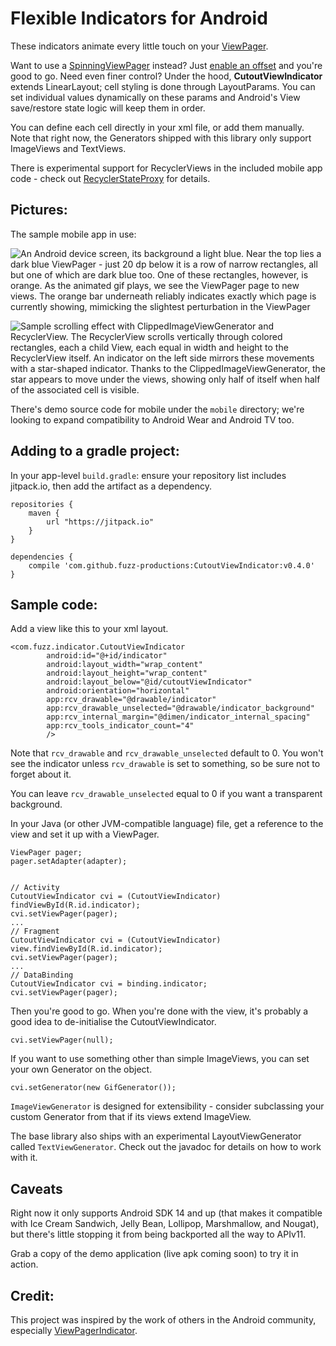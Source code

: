 Flexible Indicators for Android
===============================

These indicators animate every little touch on your [ViewPager][1].

Want to use a [SpinningViewPager][2] instead? Just [enable an offset][3]
and you're good to go. Need even finer control? Under the hood,
**CutoutViewIndicator** extends LinearLayout; cell styling is done
through LayoutParams. You can set individual values dynamically on
these params and Android's View save/restore state logic will keep
them in order.

You can define each cell directly in your xml file, or add them manually.
Note that right now, the Generators shipped with this library only
support ImageViews and TextViews.

There is experimental support for RecyclerViews in the included
mobile app code - check out [RecyclerStateProxy][4] for details.

Pictures:
---------

The sample mobile app in use:

![An Android device screen, its background a light blue. Near the top 
lies a dark blue ViewPager - just 20 dp below it is a row of narrow
rectangles, all but one of which are dark blue too. One of these
rectangles, however, is orange. As the animated gif plays, we see
the ViewPager page to new views. The orange bar underneath reliably
indicates exactly which page is currently showing, mimicking the
slightest perturbation in the ViewPager](http://i.imgur.com/fKOez3z.gif)

![Sample scrolling effect with ClippedImageViewGenerator and
RecyclerView. The RecyclerView scrolls vertically through colored
rectangles, each a child View, each equal in width and height to the
RecyclerView itself. An indicator on the left side mirrors these
movements with a star-shaped indicator. Thanks to the
ClippedImageViewGenerator, the star appears to move under the views,
showing only half of itself when half of the associated cell
is visible.](http://i.imgur.com/WwhvqT3.gif)

There's demo source code for mobile under the `mobile` directory; we're
looking to expand compatibility to Android Wear and Android TV too.

Adding to a gradle project:
---------------------------

In your app-level `build.gradle`: ensure your repository list includes
jitpack.io, then add the artifact as a dependency.

```
repositories {
    maven {
        url "https://jitpack.io"
    }
}
```
```
dependencies {
    compile 'com.github.fuzz-productions:CutoutViewIndicator:v0.4.0'
}
```


Sample code:
------------

Add a view like this to your xml layout.
```
<com.fuzz.indicator.CutoutViewIndicator
        android:id="@+id/indicator"
        android:layout_width="wrap_content"
        android:layout_height="wrap_content"
        android:layout_below="@id/cutoutViewIndicator"
        android:orientation="horizontal"
        app:rcv_drawable="@drawable/indicator"
        app:rcv_drawable_unselected="@drawable/indicator_background"
        app:rcv_internal_margin="@dimen/indicator_internal_spacing"
        app:rcv_tools_indicator_count="4"
        />
```

Note that `rcv_drawable` and `rcv_drawable_unselected` default to 0.
You won't see the indicator unless `rcv_drawable` is set to something,
so be sure not to forget about it.

You can leave `rcv_drawable_unselected` equal to 0 if you want a
transparent background.

In your Java (or other JVM-compatible language) file, get a reference
to the view and set it up with a ViewPager.

```
ViewPager pager;
pager.setAdapter(adapter);


// Activity
CutoutViewIndicator cvi = (CutoutViewIndicator) findViewById(R.id.indicator);
cvi.setViewPager(pager);
...
// Fragment
CutoutViewIndicator cvi = (CutoutViewIndicator) view.findViewById(R.id.indicator);
cvi.setViewPager(pager);
...
// DataBinding
CutoutViewIndicator cvi = binding.indicator;
cvi.setViewPager(pager);
```

Then you're good to go. When you're done with the view, it's probably a
good idea to de-initialise the CutoutViewIndicator.

```
cvi.setViewPager(null);
```

If you want to use something other than simple ImageViews, you can
set your own Generator on the object.

```
cvi.setGenerator(new GifGenerator());
```

`ImageViewGenerator` is designed for extensibility - consider
subclassing your custom Generator from that if its views extend
ImageView.

The base library also ships with an experimental LayoutViewGenerator
called `TextViewGenerator`. Check out the javadoc for details on how
to work with it.

Caveats
-------

Right now it only supports Android SDK 14 and up
(that makes it compatible with Ice Cream Sandwich, Jelly Bean, Lollipop,
Marshmallow, and Nougat), but there's little stopping it from being
backported all the way to APIv11.

Grab a copy of the demo application (live apk coming soon) to try
it in action.

Credit:
-------

This project was inspired by the work of others in the Android community,
especially [ViewPagerIndicator][5].


 [1]: https://developer.android.com/reference/android/support/v4/view/ViewPager.html
 [2]: https://github.com/eccyan/SpinningTabStrip
 [3]: indicator/src/main/java/com/fuzz/indicator/CutoutViewIndicator.java#L362
 [4]: mobile/src/main/java/com/fuzz/emptyhusk/prefab/RecyclerStateProxy.java
 [5]: https://github.com/JakeWharton/ViewPagerIndicator